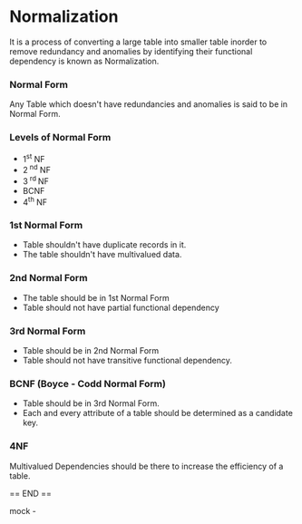 # Normalization

It is a process of converting a large table into smaller table inorder to remove redundancy and anomalies by identifying their functional dependency is known as Normalization.


### Normal Form
Any Table which doesn't have redundancies and anomalies is said to be in Normal Form.


### Levels of Normal Form

- 1<sup>st</sup> NF
- 2<sup> nd</sup> NF
- 3<sup> rd  </sup> NF
- BCNF 
- 4<sup>th</sup> NF


### 1st Normal Form
- Table shouldn't have duplicate records in it.
- The table shouldn't have multivalued data.

### 2nd Normal Form
- The table should be in 1st Normal Form
- Table should not have partial functional dependency

### 3rd Normal Form
- Table should be in 2nd Normal Form
- Table should not have transitive functional dependency.


### BCNF (Boyce - Codd Normal Form)

- Table should be in 3rd Normal Form.
- Each and every attribute of a table should be determined as a candidate key.

### 4NF
 Multivalued Dependencies should be there to increase the efficiency of a table.

 == END ==

 mock  -  
